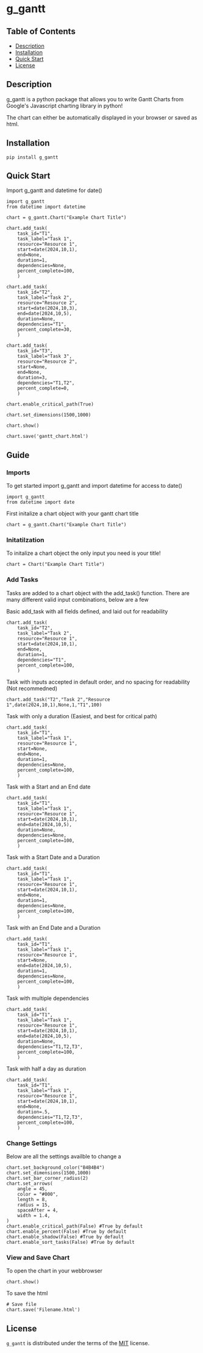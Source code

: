 # g_gantt

## Table of Contents
- [Description](#description)
- [Installation](#installation)
- [Quick Start](#Quickstart)
- [License](#license)

## Description 
g_gantt is a python package that allows you to write Gantt Charts from Google's Javascript charting library in python!

The chart can either be automatically displayed in your browser or saved as html.

## Installation

```console
pip install g_gantt
```

## Quick Start

Import g_gantt and datetime for date()
```
import g_gantt
from datetime import datetime

chart = g_gantt.Chart("Example Chart Title")

chart.add_task(
    task_id="T1",
    task_label="Task 1", 
    resource="Resource 1",
    start=date(2024,10,1),
    end=None, 
    duration=1,
    dependencies=None,
    percent_complete=100,
    )

chart.add_task(
    task_id="T2",
    task_label="Task 2", 
    resource="Resource 2",
    start=date(2024,10,3),
    end=date(2024,10,5), 
    duration=None,
    dependencies="T1",
    percent_complete=30,
    )

chart.add_task(
    task_id="T3",
    task_label="Task 3", 
    resource="Resource 2",
    start=None,
    end=None, 
    duration=3,
    dependencies="T1,T2",
    percent_complete=0,
    )

chart.enable_critical_path(True)

chart.set_dimensions(1500,1000)

chart.show()

chart.save('gantt_chart.html')
```

## Guide
### Imports
To get started import g_gantt and import datetime for access to date()
```
import g_gantt
from datetime import date
```

First initalize a chart object with your gantt chart title

```
chart = g_gantt.Chart("Example Chart Title")
```

### Initatilzation
To initalize a chart object the only input you need is your title!
```
chart = Chart("Example Chart Title")
```

### Add Tasks
Tasks are added to a chart object with the add_task() function.
There are many different valid input combinations, below are a few 

Basic add_task with all fields defined, and laid out for readability
```
chart.add_task(
    task_id="T2",
    task_label="Task 2", 
    resource="Resource 1",
    start=date(2024,10,1),
    end=None, 
    duration=1,
    dependencies="T1",
    percent_complete=100,
    )
```

Task with inputs accepted in default order, and no spacing for readability (Not recommedned)
```
chart.add_task("T2","Task 2","Resource 1",date(2024,10,1),None,1,"T1",100)
```

Task with only a duration (Easiest, and best for critical path)
```
chart.add_task(
    task_id="T1",
    task_label="Task 1", 
    resource="Resource 1",
    start=None,
    end=None, 
    duration=1,
    dependencies=None,
    percent_complete=100,
    )
```

Task with a Start and an End date
```
chart.add_task(
    task_id="T1",
    task_label="Task 1", 
    resource="Resource 1",
    start=date(2024,10,1),
    end=date(2024,10,5), 
    duration=None,
    dependencies=None,
    percent_complete=100,
    )
```

Task with a Start Date and a Duration
```
chart.add_task(
    task_id="T1",
    task_label="Task 1", 
    resource="Resource 1",
    start=date(2024,10,1),
    end=None, 
    duration=1,
    dependencies=None,
    percent_complete=100,
    )
```

Task with an End Date and a Duration
```
chart.add_task(
    task_id="T1",
    task_label="Task 1", 
    resource="Resource 1",
    start=None,
    end=date(2024,10,5), 
    duration=1,
    dependencies=None,
    percent_complete=100,
    )
```

Task with multiple dependencies
```
chart.add_task(
    task_id="T1",
    task_label="Task 1", 
    resource="Resource 1",
    start=date(2024,10,1),
    end=date(2024,10,5), 
    duration=None,
    dependencies="T1,T2,T3",
    percent_complete=100,
    )
```

Task with half a day as duration
```
chart.add_task(
    task_id="T1",
    task_label="Task 1", 
    resource="Resource 1",
    start=date(2024,10,1),
    end=None, 
    duration=.5,
    dependencies="T1,T2,T3",
    percent_complete=100,
    )
```

### Change Settings
Below are all the settings availble to change a
```
chart.set_background_color("B4B4B4")
chart.set_dimensions(1500,1000)
chart.set_bar_corner_radius(2)
chart.set_arrows(
    angle = 45,
    color = "#000",
    length = 8,
    radius = 15,
    spaceAfter = 4,
    width = 1.4,
)
chart.enable_critical_path(False) #True by default
chart.enable_percent(False) #True by default
chart.enable_shadow(False) #True by default
chart.enable_sort_tasks(False) #True by default
```

### View and Save Chart
To open the chart in your webbrowser
```
chart.show()
```

To save the html
```
# Save file
chart.save('Filename.html')
```


## License

`g_gantt` is distributed under the terms of the [MIT](https://spdx.org/licenses/MIT.html) license.
